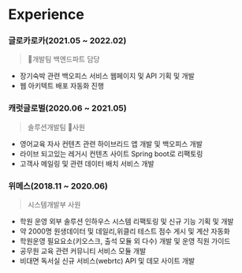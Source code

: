 # Experience

### 글로카로카(2021.05 ~ 2022.02)
> 개발팀 백엔드파트 담당
- 장기숙박 관련 백오피스 서비스 웹페이지 및 API 기획 및 개발
- 웹 아키텍트 배포 자동화 진행

### 캐럿글로벌(2020.06 ~ 2021.05)
> 솔루션개발팀 사원
-  영어교육 자사 컨텐츠 관련 하이브리드 앱 개발 및 백오피스 개발
-  라이브 되고있는 레거시 컨텐츠 사이트 Spring boot로 리팩토링
-  고객사 메일링 및 관련 데이터 배치 서비스 개발

### 위메스(2018.11 ~ 2020.06)
> 시스템개발부 사원
-  학원 운영 외부 솔루션 인하우스 시스템 리팩토링 및 신규 기능 기획 및 개발
-  약 2000명 원생데이터 및 데일리,위클리 테스트 점수 게시 및 계산 자동화
-  학원운영 필요요소(키오스크, 출석 모듈 외 다수) 개발 및 운영 직원 가이드
-  공무원 교육 관련 커뮤니티 서비스 모듈 개발
-  비대면 독서실 신규 서비스(webrtc) API 및 데모 사이트 개발













